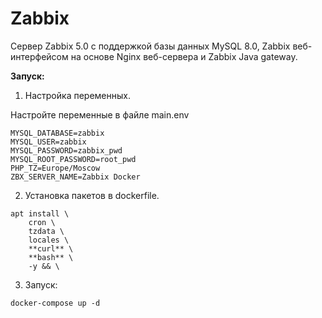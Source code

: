 # Zabbix

Сервер Zabbix 5.0 с поддержкой базы данных MySQL 8.0, Zabbix веб-интерфейсом на основе Nginx веб-сервера и Zabbix Java gateway. 

**Запуск:**

1. Настройка переменных.

Настройте переменные в файле main.env
```
MYSQL_DATABASE=zabbix
MYSQL_USER=zabbix
MYSQL_PASSWORD=zabbix_pwd
MYSQL_ROOT_PASSWORD=root_pwd
PHP_TZ=Europe/Moscow
ZBX_SERVER_NAME=Zabbix Docker
```

2. Установка пакетов в dockerfile.
```
apt install \
    cron \
    tzdata \
    locales \
    **curl** \
    **bash** \
    -y && \
```

3. Запуск:
```
docker-compose up -d
```
